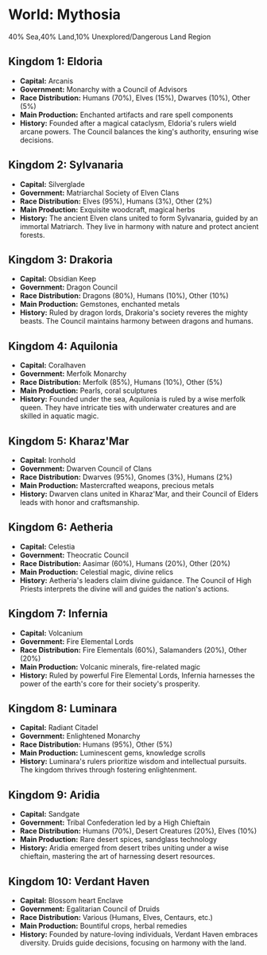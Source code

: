 
# World: Mythosia

40% Sea,40% Land,10% Unexplored/Dangerous Land Region


## Kingdom 1: Eldoria
- **Capital:** Arcanis
- **Government:** Monarchy with a Council of Advisors
- **Race Distribution:** Humans (70%), Elves (15%), Dwarves (10%), Other (5%)
- **Main Production:** Enchanted artifacts and rare spell components
- **History:** Founded after a magical cataclysm, Eldoria's rulers wield arcane powers. The Council balances the king's authority, ensuring wise decisions.

## Kingdom 2: Sylvanaria
- **Capital:** Silverglade
- **Government:** Matriarchal Society of Elven Clans
- **Race Distribution:** Elves (95%), Humans (3%), Other (2%)
- **Main Production:** Exquisite woodcraft, magical herbs
- **History:** The ancient Elven clans united to form Sylvanaria, guided by an immortal Matriarch. They live in harmony with nature and protect ancient forests.

## Kingdom 3: Drakoria
- **Capital:** Obsidian Keep
- **Government:** Dragon Council
- **Race Distribution:** Dragons (80%), Humans (10%), Other (10%)
- **Main Production:** Gemstones, enchanted metals
- **History:** Ruled by dragon lords, Drakoria's society reveres the mighty beasts. The Council maintains harmony between dragons and humans.

## Kingdom 4: Aquilonia
- **Capital:** Coralhaven
- **Government:** Merfolk Monarchy
- **Race Distribution:** Merfolk (85%), Humans (10%), Other (5%)
- **Main Production:** Pearls, coral sculptures
- **History:** Founded under the sea, Aquilonia is ruled by a wise merfolk queen. They have intricate ties with underwater creatures and are skilled in aquatic magic.

## Kingdom 5: Kharaz'Mar
- **Capital:** Ironhold
- **Government:** Dwarven Council of Clans
- **Race Distribution:** Dwarves (95%), Gnomes (3%), Humans (2%)
- **Main Production:** Mastercrafted weapons, precious metals
- **History:** Dwarven clans united in Kharaz'Mar, and their Council of Elders leads with honor and craftsmanship.

## Kingdom 6: Aetheria
- **Capital:** Celestia
- **Government:** Theocratic Council
- **Race Distribution:** Aasimar (60%), Humans (20%), Other (20%)
- **Main Production:** Celestial magic, divine relics
- **History:** Aetheria's leaders claim divine guidance. The Council of High Priests interprets the divine will and guides the nation's actions.

## Kingdom 7: Infernia
- **Capital:** Volcanium
- **Government:** Fire Elemental Lords
- **Race Distribution:** Fire Elementals (60%), Salamanders (20%), Other (20%)
- **Main Production:** Volcanic minerals, fire-related magic
- **History:** Ruled by powerful Fire Elemental Lords, Infernia harnesses the power of the earth's core for their society's prosperity.

## Kingdom 8: Luminara
- **Capital:** Radiant Citadel
- **Government:** Enlightened Monarchy
- **Race Distribution:** Humans (95%), Other (5%)
- **Main Production:** Luminescent gems, knowledge scrolls
- **History:** Luminara's rulers prioritize wisdom and intellectual pursuits. The kingdom thrives through fostering enlightenment.

## Kingdom 9: Aridia
- **Capital:** Sandgate
- **Government:** Tribal Confederation led by a High Chieftain
- **Race Distribution:** Humans (70%), Desert Creatures (20%), Elves (10%)
- **Main Production:** Rare desert spices, sandglass technology
- **History:** Aridia emerged from desert tribes uniting under a wise chieftain, mastering the art of harnessing desert resources.

## Kingdom 10: Verdant Haven
- **Capital:** Blossom heart Enclave
- **Government:** Egalitarian Council of Druids
- **Race Distribution:** Various (Humans, Elves, Centaurs, etc.)
- **Main Production:** Bountiful crops, herbal remedies
- **History:** Founded by nature-loving individuals, Verdant Haven embraces diversity. Druids guide decisions, focusing on harmony with the land.

